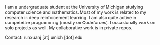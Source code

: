 I am a undergraduate student at the University of Michigan studying computer science and mathematics. Most of my work is related to my research in deep reinforcement learning. I am also quite active in competetive programming (mostly on Codeforces). I occasionally work on solo projects as well. My collaborative work is in private repos.

Contact: runxuanj [at] umich [dot] edu
